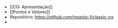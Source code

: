 - [[CG: Apresentação]]
- [[Pontos e Vetores]]
- Repositório: https://github.com/moesio-f/classic-cg
-
